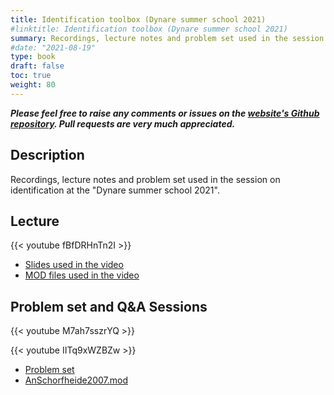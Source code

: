 ```yaml
---
title: Identification toolbox (Dynare summer school 2021)
#linktitle: Identification toolbox (Dynare summer school 2021)
summary: Recordings, lecture notes and problem set used in the session on identification at the "Dynare summer school 2021".
#date: "2021-08-19"
type: book
draft: false
toc: true
weight: 80
---
```

***Please feel free to raise any comments or issues on the [website's Github repository](https://github.com/wmutschl/mutschler.eu). Pull requests are very much appreciated.***

## Description

Recordings, lecture notes and problem set used in the session on identification at the "Dynare summer school 2021".

## Lecture

{{< youtube fBfDRHnTn2I >}}

- [Slides used in the video](/files/identification/dynare-summer-school-2021/Dynare_Identification_Toolbox.pdf)
- [MOD files used in the video](/files/identification/dynare-summer-school-2021/IdentificationVideoMaterials.zip)

## Problem set and Q&A Sessions

{{< youtube M7ah7sszrYQ >}}

{{< youtube IITq9xWZBZw >}}

- [Problem set](/files/identification/dynare-summer-school-2021/identification_exercise.pdf)
- [AnSchorfheide2007.mod](/files/identification/dynare-summer-school-2021/AnSchorfheide2007.mod)
